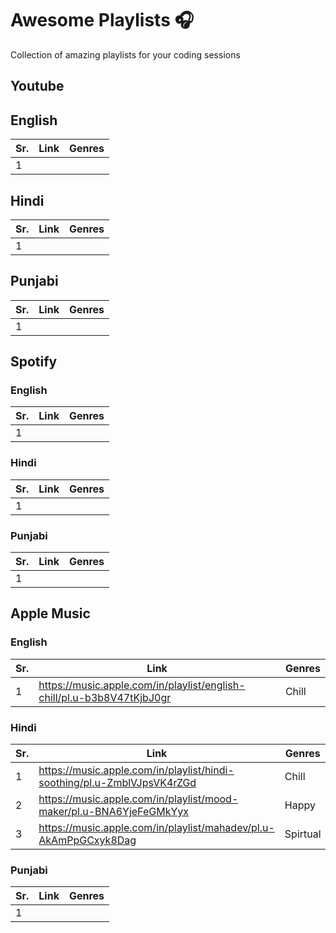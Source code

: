 # Awesome Playlists 🎧
Collection of amazing playlists for your coding sessions

## Youtube

## English

| Sr. | Link | Genres |
|-----|------|--------|
| 1   |      |        |

## Hindi

| Sr. | Link | Genres |
|-----|------|--------|
| 1   |      |        |

## Punjabi

| Sr. | Link | Genres |
|-----|------|--------|
| 1   |      |        |

## Spotify

### English

| Sr. | Link | Genres |
|-----|------|--------|
| 1   |      |        |

### Hindi

| Sr. | Link | Genres |
|-----|------|--------|
| 1   |      |        |

### Punjabi

| Sr. | Link | Genres |
|-----|------|--------|
| 1   |      |        |

## Apple Music

### English

| Sr. | Link                                                                   | Genres |
|-----|------------------------------------------------------------------------|--------|
| 1   | https://music.apple.com/in/playlist/english-chill/pl.u-b3b8V47tKjbJ0gr | Chill  |

### Hindi

| Sr. | Link                                                                    | Genres   |
|-----|-------------------------------------------------------------------------|----------|
| 1   | https://music.apple.com/in/playlist/hindi-soothing/pl.u-ZmblVJpsVK4rZGd | Chill    |
| 2   | https://music.apple.com/in/playlist/mood-maker/pl.u-BNA6YjeFeGMkYyx     | Happy    |
| 3   | https://music.apple.com/in/playlist/mahadev/pl.u-AkAmPpGCxyk8Dag        | Spirtual |

### Punjabi

| Sr. | Link | Genres |
|-----|------|--------|
| 1   |      |        |
